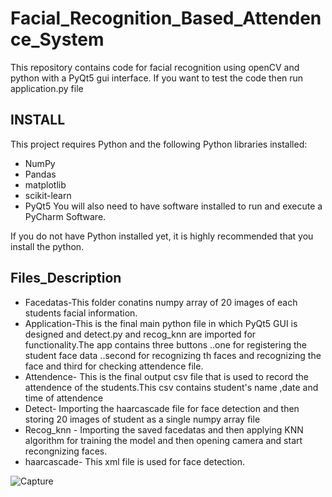 # Facial_Recognition_Based_Attendence_System
This repository contains code for facial recognition using openCV and python with a PyQt5 gui interface.
If you want to test the code then run application.py file

## INSTALL
This project requires Python and the following Python libraries installed:
* NumPy
* Pandas
* matplotlib
* scikit-learn
* PyQt5
 You will also need to have software installed to run and execute a PyCharm Software.

If you do not have Python installed yet, it is highly recommended that you install the python.

## Files_Description

* Facedatas-This folder conatins numpy array of 20 images of each students facial information.
* Application-This is the final main python file in which PyQt5 GUI is designed and detect.py and recog_knn are imported for functionality.The 
              app contains three buttons ..one for registering the student face data ..second for recognizing th faces and recognizing the face
              and third for checking attendence file.
* Attendence- This is the final output csv file that is used to record the attendence of the students.This csv contains student's name ,date
            and time of attendence
* Detect- Importing the haarcascade file for face detection and then storing 20 images of student as a single numpy array file 
* Recog_knn - Importing the saved facedatas and then applying KNN algorithm for training the model and then opening camera and start recongnizing
             faces.
* haarcascade- This xml file is used for face detection.

![Capture](https://user-images.githubusercontent.com/46081301/60452308-e16ce080-9c4b-11e9-89ab-3abe5c9c1121.PNG)


